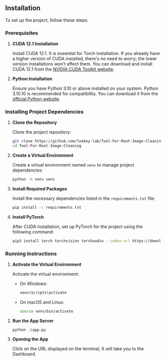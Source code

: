 
## Installation

To set up the project, follow these steps:

### Prerequisites

1. **CUDA 12.1 Installation**

   Install CUDA 12.1. It is essential for Torch installation. If you already have a higher version of CUDA installed, there's no need to worry; the lower version installations won't affect them. You can download and install CUDA 12.1 from the [NVIDIA CUDA Toolkit website](https://developer.nvidia.com/cuda-12-1-0-download-archive).


2. **Python Installation**

   Ensure you have Python 3.10 or above installed on your system. Python 3.10.10 is recommended for compatibility. You can download it from the [official Python website](https://www.python.org/downloads/release/python-31010/).



### Installing Project Dependencies

1. **Clone the Repository**

   Clone the project repository:

   ```bash
   git clone https://github.com/leakey-lab/Tool-For-Root-Image-Cleaning.git
   cd Tool-For-Root-Image-Cleaning
   ```

2. **Create a Virtual Environment**

   Create a virtual environment named `venv` to manage project dependencies:

   ```bash
   python -m venv venv
   ```


3. **Install Required Packages**

   Install the necessary dependencies listed in the `requirements.txt` file:

   ```bash
   pip install -r requirements.txt
   ```

4. **Install PyTorch**

   After CUDA installation, set up PyTorch for the project using the following command:

   ```bash
   pip3 install torch torchvision torchaudio --index-url https://download.pytorch.org/whl/cu124
   ```

### Running Instructions

1. **Activate the Virtual Environment**

   Activate the virtual environment:

   - On Windows:
     ```bash
     venv\Scripts\activate
     ```

   - On macOS and Linux:
     ```bash
     source venv/bin/activate
     ```

2. **Run the App Server**

    ```python .\app.py```

3. **Opening the App**

    Click on the URL displayed on the terminal, It will take you to the Dashboard. 


